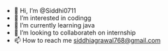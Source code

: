 - 👋 Hi, I’m @Siddhi0711
- 👀 I’m interested in codingg
- 🌱 I’m currently learning java
- 💞️ I’m looking to collaborateh on internship 
- 📫 How to reach me siddhiagrawal768@gmail.com


<!---
Siddhi2409/Siddhi2409 is a ✨ special ✨ repository because its `README.md` (this file) appears on your GitHub profile.
You can click the Preview link to take a look at your changes.
--->
